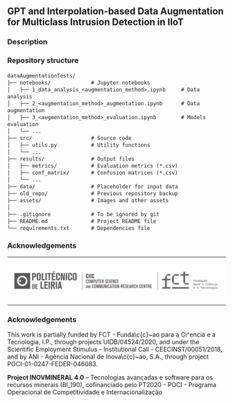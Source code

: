 ## GPT and Interpolation-based Data Augmentation for Multiclass Intrusion Detection in IIoT

### Description


### Repository structure

```
dataAugmentationTests/                  
├── notebooks/             # Jupyter notebooks
│   ├── 1_data_analysis_<augmentation_method>.ipynb     # Data analysis
│   ├── 2_<augmentation_method>_augmentation.ipynb      # Data augmentation
│   ├── 3_<augmentation_method>_evaluation.ipynb        # Models evaluation
│   └── ...                       
├── src/                   # Source code
│   ├── utils.py           # Utility functions
│   └── ...                
├── results/               # Output files
│   ├── metrics/           # Evaluation metrics (*.csv)
│   ├── conf_matrix/       # Confusion matrices (*.csv)
│   └── ...                
├── data/                  # Placeholder for input data
├── old_repo/              # Previous repository backup
├── assets/                # Images and other assets
│
├── .gitignore             # To be ignored by git
├── README.md              # Project README file
└── requirements.txt       # Dependencies file

```

### Acknowledgements


---

<p align="center">
<img src="assets/CIIC_logo.png" width="1000px"/>
</p>

---
<!-- <div align="center">

 [Preprint](https://doi.org/10.48550/arXiv.2307.06243) | [Reviewed Article](http://dx.doi.org/10.1007/978-3-031-42914-9_5) | [Dataset](https://zenodo.org/record/7944963#.ZGYoxHbMIQ8) | [Dataset Citation](#burnedareauav-dataset-citation) 
 
</div> -->

### Acknowledgements

This work is partially funded by FCT - Funda\c{c}~ao para a Ci^encia e a Tecnologia, I.P., through projects UIDB/04524/2020, and under the Scientific Employment Stimulus - Institutional Call - CEECINST/00051/2018, and by ANI - Agência Nacional de Inova\c{c}~ao, S.A., through project POCI-01-0247-FEDER-046083.

**Project INOVMINERAL 4.0** – Tecnologias avançadas e software para os recursos minerais (BI_190), cofinanciado pelo PT2020 - POCI - Programa Operacional de Competitividade e Internacionalização

